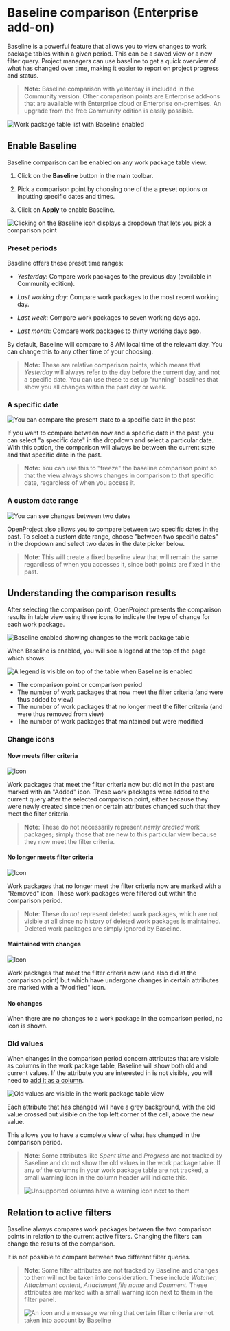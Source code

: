 # Baseline comparison (Enterprise add-on)

Baseline is a powerful feature that allows you to view changes to work package tables within a given period. This can be a saved view or a new filter query. Project managers can use baseline to get a quick overview of what has changed over time, making it easier to report on project progress and status.

>**Note:** Baseline comparison with yesterday is included in the Community version. Other comparison points are Enterprise add-ons that are available with Enterprise cloud or Enterprise on-premises. An upgrade from the free Community edition is easily possible.

![Work package table list with Baseline enabled](13-0_Baseline_overview.png)

## Enable Baseline

Baseline comparison can be enabled on any work package table view:

1. Click on the **Baseline** button in the main toolbar.

2. Pick a comparison point by choosing one of the a preset options or inputting specific dates and times.

3. Click on **Apply** to enable Baseline.

![Clicking on the Baseline icon displays a dropdown that lets you pick a comparison point](13-0_Baseline_dropmodal.png)

### Preset periods

Baseline offers these preset time ranges:

- _Yesterday_: Compare work packages to the previous day (available in Community edition).

- _Last working day_: Compare work packages to the most recent working day.

- _Last week_: Compare work packages to seven working days ago.

- _Last month_: Compare work packages to thirty working days ago.

By default, Baseline will compare to 8 AM local time of the relevant day. You can change this to any other time of your choosing.

>**Note:** These are relative comparison points, which means that _Yesterday_ will always refer to the day before the current day, and not a specific date. You can use these to set up "running" baselines that show you all changes within the past day or week.

### A specific date

![You can compare the present state to a specific date in the past](13-0_Baseline_specificDate.png)

If you want to compare between now and a specific date in the past, you can select "a specific date" in the dropdown and select a particular date. With this option, the comparison will always be between the current state and that specific date in the past.

>**Note:** You can use this to "freeze" the baseline comparison point so that the view always shows changes in comparison to that specific date, regardless of when you access it.

### A custom date range

![You can see changes between two dates](13-0_Baseline_dateRange.png)

OpenProject also allows you to compare between two specific dates in the past. To select a custom date range, choose "between two specific dates" in the dropdown and select two dates in the date picker below.

>**Note**: This will create a fixed baseline view that will remain the same regardless of when you accesses it, since both points are fixed in the past.

## Understanding the comparison results

After selecting the comparison point, OpenProject presents the comparison results in table view using three icons to indicate the type of change for each work package.

![Baseline enabled showing changes to the work package table](13-0_Baseline_table.png)

When Baseline is enabled, you will see a legend at the top of the page which shows:

![A legend is visible on top of the table when Baseline is enabled](13-0_Baseline_legend.png)

- The comparison point or comparison period
- The number of work packages that now meet the filter criteria (and were thus added to view)
- The number of work packages that no longer meet the filter criteria (and were thus removed from view)
- The number of work packages that maintained but were modified 


### Change icons

#### Now meets filter criteria

![Icon](13-0_Baseline_nowMeets.png)

Work packages that meet the filter criteria now but did not in the past are marked with an "Added" icon. These work packages were added to the current query after the selected comparison point, either because they were newly created since then or certain attributes changed such that they meet the filter criteria. 

> **Note**: These do not necessarily represent _newly created_ work packages; simply those that are new to this particular view because they now meet the filter criteria.

#### No longer meets filter criteria

![Icon](13-0_Baseline_noLongerMeets.png)

Work packages that no longer meet the filter criteria now are marked with a "Removed" icon. These work packages were filtered out within the comparison period.

>**Note**: These do _not_ represent deleted work packages, which are not visible at all since no history of deleted work packages is maintained. Deleted work packages are simply ignored by Baseline.

#### Maintained with changes

![Icon](13-0_Baseline_maintainedChanges.png)

Work packages that meet the filter criteria now (and also did at the comparison point) but which have undergone changes in certain attributes are marked with a "Modified" icon.

#### No changes

When there are no changes to a work package in the comparison period, no icon is shown.

### Old values

When changes in the comparison period concern attributes that are visible as columns in the work package table, Baseline will show both old and current values. If the attribute you are interested in is not visible, you will need to [add it as a column](../work-package-table-configuration). 

![Old values are visible in the work package table view](13-0_Baseline_oldNewValues.png)

Each attribute that has changed will have a grey background, with the old value crossed out visible on the top left corner of the cell, above the new value.

This allows you to have a complete view of what has changed in the comparison period.

>**Note**: Some attributes like _Spent time_ and _Progress_ are not tracked by Baseline and do not show the old values in the work package table. If any of the columns in your work package table are not tracked, a small warning icon in the column header will indicate this.
>
> ![Unsupported columns have a warning icon next to them](13_0_Baseline_unsupportedColumn.png)


## Relation to active filters

Baseline always compares work packages between the two comparison points in relation to the current active filters. Changing the filters can change the results of the comparison.

It is not possible to compare between two different filter queries.

>**Note**: Some filter attributes are not tracked by Baseline and changes to them will not be taken into consideration. These include _Watcher_, _Attachment content_, _Attachment file name_ and _Comment_. These attributes are marked with a small warning icon next to them in the filter panel.
>
> ![An icon and a message warning that certain filter criteria are not taken into account by Baseline](13-0_Baseline_activeFilters.png)



